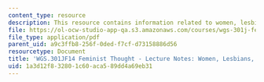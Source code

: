 ```yaml
---
content_type: resource
description: This resource contains information related to women, lesbians, virgins.
file: https://ol-ocw-studio-app-qa.s3.amazonaws.com/courses/wgs-301j-feminist-thought-fall-2014/1a3d12f832801c60aca589dd4a69eb31_MITWGS_301JF14_Sess18.pdf
file_type: application/pdf
parent_uid: a9c3ffb8-256f-0ded-f7cf-d73158886d56
resourcetype: Document
title: 'WGS.301JF14 Feminist Thought - Lecture Notes: Women, Lesbians, Virgins'
uid: 1a3d12f8-3280-1c60-aca5-89dd4a69eb31
---
```

